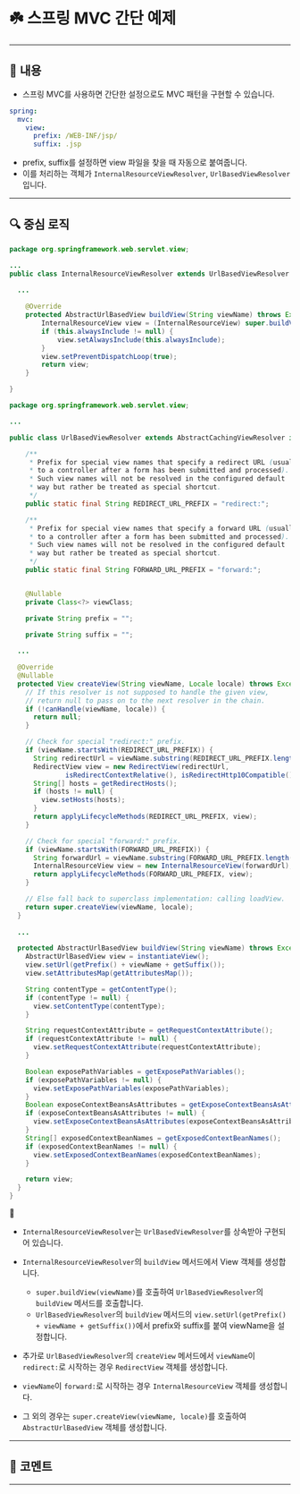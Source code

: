 # ☘️ 스프링 MVC 간단 예제

---

## 📖 내용

- 스프링 MVC를 사용하면 간단한 설정으로도 MVC 패턴을 구현할 수 있습니다.
```yaml
spring:
  mvc:
    view:
      prefix: /WEB-INF/jsp/
      suffix: .jsp
```

- prefix, suffix를 설정하면 view 파일을 찾을 때 자동으로 붙여줍니다.
- 이를 처리하는 객체가 `InternalResourceViewResolver`, `UrlBasedViewResolver`입니다.

---

## 🔍 중심 로직

```java
package org.springframework.web.servlet.view;

...
public class InternalResourceViewResolver extends UrlBasedViewResolver {

  ...
  
	@Override
	protected AbstractUrlBasedView buildView(String viewName) throws Exception {
		InternalResourceView view = (InternalResourceView) super.buildView(viewName);
		if (this.alwaysInclude != null) {
			view.setAlwaysInclude(this.alwaysInclude);
		}
		view.setPreventDispatchLoop(true);
		return view;
	}

}
```

```java
package org.springframework.web.servlet.view;

...

public class UrlBasedViewResolver extends AbstractCachingViewResolver implements Ordered {

    /**
     * Prefix for special view names that specify a redirect URL (usually
     * to a controller after a form has been submitted and processed).
     * Such view names will not be resolved in the configured default
     * way but rather be treated as special shortcut.
     */
    public static final String REDIRECT_URL_PREFIX = "redirect:";

    /**
     * Prefix for special view names that specify a forward URL (usually
     * to a controller after a form has been submitted and processed).
     * Such view names will not be resolved in the configured default
     * way but rather be treated as special shortcut.
     */
    public static final String FORWARD_URL_PREFIX = "forward:";


    @Nullable
    private Class<?> viewClass;

    private String prefix = "";

    private String suffix = "";
    
  ...

  @Override
  @Nullable
  protected View createView(String viewName, Locale locale) throws Exception {
    // If this resolver is not supposed to handle the given view,
    // return null to pass on to the next resolver in the chain.
    if (!canHandle(viewName, locale)) {
      return null;
    }

    // Check for special "redirect:" prefix.
    if (viewName.startsWith(REDIRECT_URL_PREFIX)) {
      String redirectUrl = viewName.substring(REDIRECT_URL_PREFIX.length());
      RedirectView view = new RedirectView(redirectUrl,
              isRedirectContextRelative(), isRedirectHttp10Compatible());
      String[] hosts = getRedirectHosts();
      if (hosts != null) {
        view.setHosts(hosts);
      }
      return applyLifecycleMethods(REDIRECT_URL_PREFIX, view);
    }

    // Check for special "forward:" prefix.
    if (viewName.startsWith(FORWARD_URL_PREFIX)) {
      String forwardUrl = viewName.substring(FORWARD_URL_PREFIX.length());
      InternalResourceView view = new InternalResourceView(forwardUrl);
      return applyLifecycleMethods(FORWARD_URL_PREFIX, view);
    }

    // Else fall back to superclass implementation: calling loadView.
    return super.createView(viewName, locale);
  }
  
  ...

  protected AbstractUrlBasedView buildView(String viewName) throws Exception {
    AbstractUrlBasedView view = instantiateView();
    view.setUrl(getPrefix() + viewName + getSuffix());
    view.setAttributesMap(getAttributesMap());

    String contentType = getContentType();
    if (contentType != null) {
      view.setContentType(contentType);
    }

    String requestContextAttribute = getRequestContextAttribute();
    if (requestContextAttribute != null) {
      view.setRequestContextAttribute(requestContextAttribute);
    }

    Boolean exposePathVariables = getExposePathVariables();
    if (exposePathVariables != null) {
      view.setExposePathVariables(exposePathVariables);
    }
    Boolean exposeContextBeansAsAttributes = getExposeContextBeansAsAttributes();
    if (exposeContextBeansAsAttributes != null) {
      view.setExposeContextBeansAsAttributes(exposeContextBeansAsAttributes);
    }
    String[] exposedContextBeanNames = getExposedContextBeanNames();
    if (exposedContextBeanNames != null) {
      view.setExposedContextBeanNames(exposedContextBeanNames);
    }

    return view;
  }
}
```

📌

- `InternalResourceViewResolver`는 `UrlBasedViewResolver`를 상속받아 구현되어 있습니다.
- `InternalResourceViewResolver`의 `buildView` 메서드에서 View 객체를 생성합니다.
  - `super.buildView(viewName)`를 호출하여 `UrlBasedViewResolver`의 `buildView` 메서드를 호출합니다.
  - `UrlBasedViewResolver`의 `buildView` 메서드의 `view.setUrl(getPrefix() + viewName + getSuffix())`에서 prefix와 suffix를 붙여 viewName을 설정합니다.

- 추가로 `UrlBasedViewResolver`의 `createView` 메서드에서 `viewName`이 `redirect:`로 시작하는 경우 `RedirectView` 객체를 생성합니다.
- `viewName`이 `forward:`로 시작하는 경우 `InternalResourceView` 객체를 생성합니다.
- 그 외의 경우는 `super.createView(viewName, locale)`를 호출하여 `AbstractUrlBasedView` 객체를 생성합니다.

---

## 💬 코멘트

---
